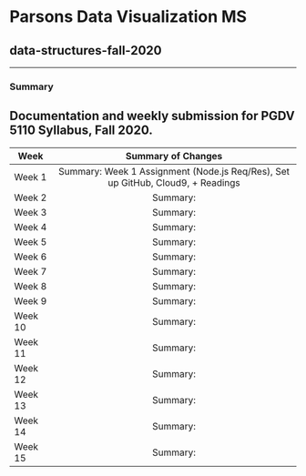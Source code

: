 # Parsons Data Visualization MS 
## data-structures-fall-2020
---
### Summary

Documentation and weekly submission for PGDV 5110 Syllabus, Fall 2020.
---

| Week          | Summary of Changes|   
| ------------- |:-----------------:| 
| Week 1        | Summary: Week 1 Assignment (Node.js Req/Res), Set up GitHub, Cloud9, + Readings| 
| Week 2        | Summary:          |   
| Week 3        | Summary:          |  
| Week 4        | Summary:          | 
| Week 5        | Summary:          |   
| Week 6        | Summary:          |  
| Week 7        | Summary:          | 
| Week 8        | Summary:          |   
| Week 9        | Summary:          | 
| Week 10       | Summary:          |  
| Week 11       | Summary:          | 
| Week 12       | Summary:          |   
| Week 13       | Summary:          |      
| Week 14       | Summary:          |
| Week 15       | Summary:          |


